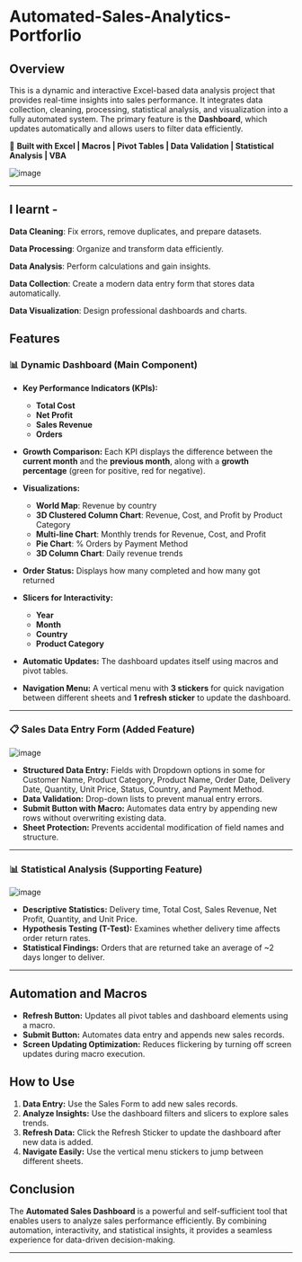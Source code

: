 # Automated-Sales-Analytics-Portforlio

## Overview
This is a dynamic and interactive Excel-based data analysis project that provides real-time insights into sales performance. It integrates data collection, cleaning, processing, statistical analysis, and visualization into a fully automated system. The primary feature is the **Dashboard**, which updates automatically and allows users to filter data efficiently.

📌 **Built with Excel | Macros | Pivot Tables | Data Validation | Statistical Analysis | VBA**

![image](https://github.com/user-attachments/assets/1919ecc9-6beb-44ae-854c-fc219afce114)

---

## I learnt -
**Data Cleaning**: Fix errors, remove duplicates, and prepare datasets.

**Data Processing**: Organize and transform data efficiently.

**Data Analysis**: Perform calculations and gain insights.

**Data Collection**: Create a modern data entry form that stores data automatically.

**Data Visualization**: Design professional dashboards and charts.


## Features
### 📊 **Dynamic Dashboard (Main Component)**
- **Key Performance Indicators (KPIs):**
  - **Total Cost**
  - **Net Profit**
  - **Sales Revenue**
  - **Orders**
    
- **Growth Comparison:** Each KPI displays the difference between the **current month** and the **previous month**, along with a **growth percentage** (green for positive, red for negative).
  
- **Visualizations:**
  - **World Map**: Revenue by country
  - **3D Clustered Column Chart**: Revenue, Cost, and Profit by Product Category
  - **Multi-line Chart**: Monthly trends for Revenue, Cost, and Profit
  - **Pie Chart**: % Orders by Payment Method
  - **3D Column Chart**: Daily revenue trends
    
- **Order Status:** Displays how many completed and how many got returned
  
- **Slicers for Interactivity:**
  - **Year**
  - **Month**
  - **Country**
  - **Product Category**
    
- **Automatic Updates:** The dashboard updates itself using macros and pivot tables.
  
- **Navigation Menu:** A vertical menu with **3 stickers** for quick navigation between different sheets and **1 refresh sticker** to update the dashboard.

---

### 📋 **Sales Data Entry Form (Added Feature)**

![image](https://github.com/user-attachments/assets/3146cfb1-968b-49bb-9362-f4a6002d0605)


- **Structured Data Entry:** Fields with Dropdown options in some for Customer Name, Product Category, Product Name, Order Date, Delivery Date, Quantity, Unit Price, Status, Country, and Payment Method.
- **Data Validation:** Drop-down lists to prevent manual entry errors.
- **Submit Button with Macro:** Automates data entry by appending new rows without overwriting existing data.
- **Sheet Protection:** Prevents accidental modification of field names and structure.

---

### 📊 **Statistical Analysis (Supporting Feature)**

![image](https://github.com/user-attachments/assets/dd1a4563-fdea-402f-8a14-8c6752764cb6)


- **Descriptive Statistics:** Delivery time, Total Cost, Sales Revenue, Net Profit, Quantity, and Unit Price.
- **Hypothesis Testing (T-Test):** Examines whether delivery time affects order return rates.
- **Statistical Findings:** Orders that are returned take an average of ~2 days longer to deliver.

---

## Automation and Macros
- **Refresh Button:** Updates all pivot tables and dashboard elements using a macro.
- **Submit Button:** Automates data entry and appends new sales records.
- **Screen Updating Optimization:** Reduces flickering by turning off screen updates during macro execution.

## How to Use
1. **Data Entry:** Use the Sales Form to add new sales records.
2. **Analyze Insights:** Use the dashboard filters and slicers to explore sales trends.
3. **Refresh Data:** Click the Refresh Sticker to update the dashboard after new data is added.
4. **Navigate Easily:** Use the vertical menu stickers to jump between different sheets.

## Conclusion
The **Automated Sales Dashboard** is a powerful and self-sufficient tool that enables users to analyze sales performance efficiently. By combining automation, interactivity, and statistical insights, it provides a seamless experience for data-driven decision-making.

---


